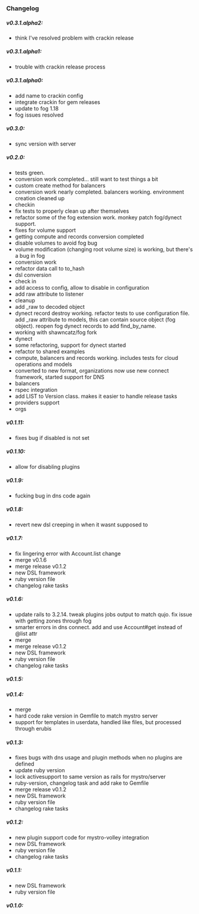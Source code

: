 ### Changelog

##### v0.3.1.alpha2:
* think I've resolved problem with crackin release

##### v0.3.1.alpha1:
* trouble with crackin release process

##### v0.3.1.alpha0:
* add name to crackin config
* integrate crackin for gem releases
* update to fog 1.18
* fog issues resolved

##### v0.3.0:
* sync version with server

##### v0.2.0:
* tests green.
* conversion work completed... still want to test things a bit
* custom create method for balancers
* conversion work nearly completed. balancers working. environment creation cleaned up
* checkin
* fix tests to properly clean up after themselves
* refactor some of the fog extension work. monkey patch fog/dynect support.
* fixes for volume support
* getting compute and records conversion completed
* disable volumes to avoid fog bug
* volume modification (changing root volume size) is working, but there's a bug in fog
* conversion work
* refactor data call to to_hash
* dsl conversion
* check in
* add access to config, allow to disable in configuration
* add raw attribute to listener
* cleanup
* add _raw to decoded object
* dynect record destroy working. refactor tests to use configuration file. add _raw attribute to models, this can contain source object (fog object). reopen fog dynect records to add find_by_name.
* working with shawncatz/fog fork
* dynect
* some refactoring, support for dynect started
* refactor to shared examples
* compute, balancers and records working. includes tests for cloud operations and models
* converted to new format, organizations now use new connect framework, started support for DNS
* balancers
* rspec integration
* add LIST to Version class. makes it easier to handle release tasks
* providers support
* orgs

##### v0.1.11:
* fixes bug if disabled is not set

##### v0.1.10:
* allow for disabling plugins

##### v0.1.9:
* fucking bug in dns code again

##### v0.1.8:
* revert new dsl creeping in when it wasnt supposed to

##### v0.1.7:
* fix lingering error with Account.list change
* merge v0.1.6
* merge release v0.1.2
* new DSL framework
* ruby version file
* changelog rake tasks

##### v0.1.6:
* update rails to 3.2.14. tweak plugins jobs output to match qujo. fix issue with getting zones through fog
* smarter errors in dns connect. add and use Account#get instead of @list attr
* merge
* merge release v0.1.2
* new DSL framework
* ruby version file
* changelog rake tasks

##### v0.1.5:


##### v0.1.4:
* merge
* hard code rake version in Gemfile to match mystro server
* support for templates in userdata, handled like files, but processed through erubis

##### v0.1.3:
* fixes bugs with dns usage and plugin methods when no plugins are defined
* update ruby version
* lock activesupport to same version as rails for mystro/server
* ruby-version, changelog task and add rake to Gemfile
* merge release v0.1.2
* new DSL framework
* ruby version file
* changelog rake tasks

##### v0.1.2:
* new plugin support code for mystro-volley integration
* new DSL framework
* ruby version file
* changelog rake tasks

##### v0.1.1:
* new DSL framework
* ruby version file

##### v0.1.0:



